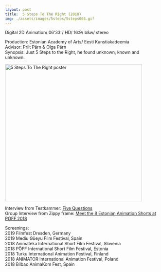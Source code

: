 ```yaml
---
layout: post
title:  5 Steps To The Right (2018)
img: ./assets/images/5steps/5steps003.gif
---
```


Digital 2D Animation/ 06'33’’/ HD/ 16:9/ b&w/ stereo  
  
Production: Estonian Academy of Arts/ Eesti Kunstiakadeemia  
Advisor: Priit Pärn & Olga Pärn  
Synopsis: Just 5 Steps to the Right, he found unknown, known and unknown.  
  
<img src="{{ site.baseurl }}/assets/images/5steps/5steps001.jpg" alt="5 Steps To The Right poster" width="450"/>  

  
Interview from Testkammer: [Five Questions](https://testkammer.com/2019/10/10/fuenf-fragen-an-aggie-pak-yee-lee/)  
Group Interview from Zippy frame: [Meet the 8 Estonian Animation Shorts at PÖFF 2018](https://zippyframes.com/festivals/estonian-animation-shorts-poff-2018)  
  
Screenings:  
2019 Filmfest Dresden, Germany  
2019 Mediu Güeyu Film Festival, Spain  
2018 Animateka International Short Film Festival, Slovenia  
2018 PÖFF International Short Film Festival, Estonia  
2018 Turku International Animation Festival, Finland  
2018 ANIMATOR International Animation Festival, Poland  
2018 Bilbao AnimaKom Fest, Spain